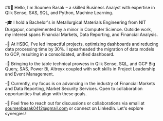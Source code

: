 ##👋 Hello, I'm Soumen Basak – a skilled Business Analyst with expertise in Qlik Sense, SAS, SQL, and Python, Machine Learning.

-🎓 I hold a Bachelor's in Metallurgical Materials Engineering from NIT Durgapur, complemented by a minor in Computer Science. Outside work, my interest spans Financial Markets, Data Reporting, and Financial Analysis.

-💼 At HSBC, I've led impactful projects, optimizing dashboards and reducing data processing time by 30%. I spearheaded the migration of data models to GCP, resulting in a consolidated, unified dashboard.

-🚀 Bringing to the table technical prowess in Qlik Sense, SQL, and GCP Big Query, SAS, Power Bi, Altreyx coupled with soft skills in Project Leadership and Event Management.

-🎯 Currently, my focus is on advancing in the industry of Financial Markets and Data Reporting, Market Security Services. Open to collaboration opportunities that align with these goals.

-📧 Feel free to reach out for discussions or collaborations via email at soumenbasak0412@gmail.com or connect on LinkedIn. Let's explore synergies!
